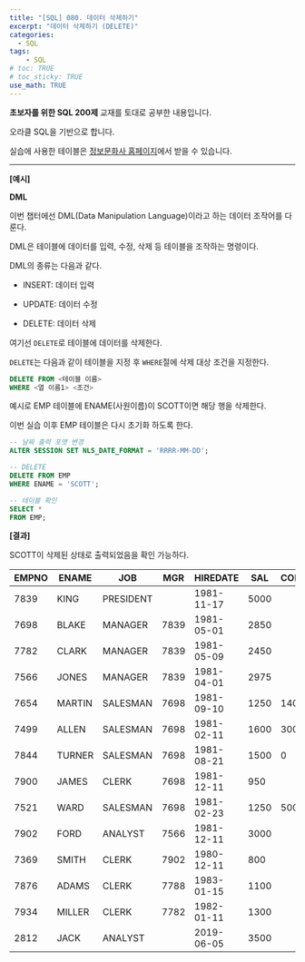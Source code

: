 ```yaml
---
title: "[SQL] 080. 데이터 삭제하기"
excerpt: "데이터 삭제하기 (DELETE)"
categories: 
  - SQL
tags: 
    - SQL
# toc: TRUE
# toc_sticky: TRUE
use_math: TRUE
---
```


**초보자를 위한 SQL 200제** 교재를 토대로 공부한 내용입니다.

오라클 SQL을 기반으로 합니다.

실습에 사용한 테이블은 [정보문화사 홈페이지](http://infopub.co.kr/index.asp)에서 받을 수 있습니다.

---

**[예시]**

**DML**

이번 챕터에선 DML(Data Manipulation Language)이라고 하는 데이터 조작어를 다룬다.

DML은 테이블에 데이터를 입력, 수정, 삭제 등 테이블을 조작하는 명령이다.

DML의 종류는 다음과 같다.

- INSERT: 데이터 입력


- UPDATE: 데이터 수정


- DELETE: 데이터 삭제


여기선 `DELETE`로 테이블에 데이터를 삭제한다.

`DELETE`는 다음과 같이 테이블을 지정 후 `WHERE`절에 삭제 대상 조건을 지정한다.

```sql
DELETE FROM <테이블 이름>
WHERE <열 이름1> <조건>
```

예시로 EMP 테이블에 ENAME(사원이름)이 SCOTT이면 해당 행을 삭제한다.

이번 실습 이후 EMP 테이블은 다시 초기화 하도록 한다.

```sql
-- 날짜 출력 포맷 변경
ALTER SESSION SET NLS_DATE_FORMAT = 'RRRR-MM-DD';

-- DELETE
DELETE FROM EMP
WHERE ENAME = 'SCOTT';

-- 테이블 확인
SELECT *
FROM EMP;
```


**[결과]**

SCOTT이 삭제된 상태로 출력되었음을 확인 가능하다.

EMPNO|ENAME|JOB|MGR|HIREDATE|SAL|COMM|DEPTNO
|-|-|-|-|-|-|-|-|
7839|KING|PRESIDENT||1981-11-17|5000||10
7698|BLAKE|MANAGER|7839|1981-05-01|2850||30
7782|CLARK|MANAGER|7839|1981-05-09|2450||10
7566|JONES|MANAGER|7839|1981-04-01|2975||20
7654|MARTIN|SALESMAN|7698|1981-09-10|1250|1400|30
7499|ALLEN|SALESMAN|7698|1981-02-11|1600|300|30
7844|TURNER|SALESMAN|7698|1981-08-21|1500|0|30
7900|JAMES|CLERK|7698|1981-12-11|950||30
7521|WARD|SALESMAN|7698|1981-02-23|1250|500|30
7902|FORD|ANALYST|7566|1981-12-11|3000||20
7369|SMITH|CLERK|7902|1980-12-11|800||20
7876|ADAMS|CLERK|7788|1983-01-15|1100||20
7934|MILLER|CLERK|7782|1982-01-11|1300||10
2812|JACK|ANALYST||2019-06-05|3500||